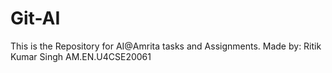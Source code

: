 # Git-AI
This is the Repository for AI@Amrita tasks and Assignments.
Made by: Ritik Kumar Singh AM.EN.U4CSE20061
